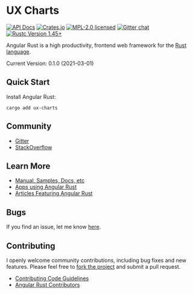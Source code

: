 # UX Charts

[![API Docs][docrs-badge]][docrs-url]
[![Crates.io][crates-badge]][crates-url]
[![MPL-2.0 licensed][license-badge]][license-url]
[![Gitter chat][gitter-badge]][gitter-url]
[![Rustc Version 1.45+][rust-badge]][rust-url]

[docrs-badge]: https://docs.rs/ux-charts/badge.svg
[docrs-url]: https://docs.rs/ux-charts/
[crates-badge]: https://img.shields.io/crates/v/ux-charts.svg
[crates-url]: https://crates.io/crates/ux-charts
[license-badge]: https://img.shields.io/badge/license-MPL--2.0-blue.svg
[license-url]: https://github.com/angular-rust/ux-charts/blob/master/LICENSE
[gitter-badge]: https://img.shields.io/gitter/room/angular_rust/angular_rust.svg
[gitter-url]: https://gitter.im/angular_rust/angular_rust
[rust-badge]: https://img.shields.io/badge/rustc-1.45-lightgrey.svg
[rust-url]: https://blog.rust-lang.org/2020/07/16/Rust-1.45.0.html

Angular Rust is a high productivity, frontend web framework for the [Rust language](https://www.rust-lang.org/).

Current Version: 0.1.0 (2021-03-01)

## Quick Start

Install Angular Rust:

	cargo add ux-charts

## Community

* [Gitter](https://gitter.im/angular_rust/community)
* [StackOverflow](https://stackoverflow.com/questions/tagged/angular-rust)


## Learn More

* [Manual, Samples, Docs, etc](https://angular-rust.github.io/)
* [Apps using Angular Rust](https://github.com/angular-rust/ux-charts/wiki/Apps-in-the-Wild)
* [Articles Featuring Angular Rust](https://github.com/angular-rust/ux-charts/wiki/Articles)

## Bugs ##
If you find an issue, let me know [here](https://github.com/angular-rust/ux-charts/issues/new).

## Contributing
I openly welcome community contributions, including bug fixes and new features. Please feel free to [fork the project](https://github.com/angular-rust/ux-charts/fork) and submit a pull request.

* [Contributing Code Guidelines](https://github.com/angular-rust/ux-charts/blob/master/CONTRIBUTING.md)
* [Angular Rust Contributors](https://github.com/angular-rust/ux-charts/graphs/contributors)
